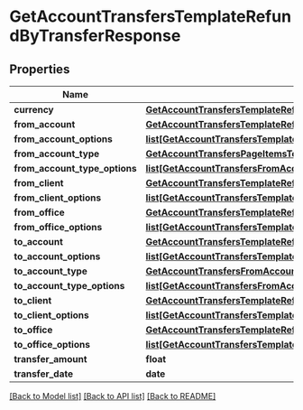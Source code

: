 # GetAccountTransfersTemplateRefundByTransferResponse

## Properties
Name | Type | Description | Notes
------------ | ------------- | ------------- | -------------
**currency** | [**GetAccountTransfersTemplateRefundByTransferCurrency**](GetAccountTransfersTemplateRefundByTransferCurrency.md) |  | [optional] 
**from_account** | [**GetAccountTransfersTemplateRefundByTransferFromAccount**](GetAccountTransfersTemplateRefundByTransferFromAccount.md) |  | [optional] 
**from_account_options** | [**list[GetAccountTransfersTemplateRefundByTransferFromAccountOptions]**](GetAccountTransfersTemplateRefundByTransferFromAccountOptions.md) |  | [optional] 
**from_account_type** | [**GetAccountTransfersPageItemsToAccountType**](GetAccountTransfersPageItemsToAccountType.md) |  | [optional] 
**from_account_type_options** | [**list[GetAccountTransfersFromAccountType]**](GetAccountTransfersFromAccountType.md) |  | [optional] 
**from_client** | [**GetAccountTransfersTemplateRefundByTransferFromClient**](GetAccountTransfersTemplateRefundByTransferFromClient.md) |  | [optional] 
**from_client_options** | [**list[GetAccountTransfersTemplateRefundByTransferFromClientOptions]**](GetAccountTransfersTemplateRefundByTransferFromClientOptions.md) |  | [optional] 
**from_office** | [**GetAccountTransfersTemplateRefundByTransferFromOffice**](GetAccountTransfersTemplateRefundByTransferFromOffice.md) |  | [optional] 
**from_office_options** | [**list[GetAccountTransfersTemplateRefundByTransferFromOfficeOptions]**](GetAccountTransfersTemplateRefundByTransferFromOfficeOptions.md) |  | [optional] 
**to_account** | [**GetAccountTransfersTemplateRefundByTransferToAccount**](GetAccountTransfersTemplateRefundByTransferToAccount.md) |  | [optional] 
**to_account_options** | [**list[GetAccountTransfersTemplateRefundByTransferToAccount]**](GetAccountTransfersTemplateRefundByTransferToAccount.md) |  | [optional] 
**to_account_type** | [**GetAccountTransfersFromAccountType**](GetAccountTransfersFromAccountType.md) |  | [optional] 
**to_account_type_options** | [**list[GetAccountTransfersFromAccountType]**](GetAccountTransfersFromAccountType.md) |  | [optional] 
**to_client** | [**GetAccountTransfersTemplateRefundByTransferToClient**](GetAccountTransfersTemplateRefundByTransferToClient.md) |  | [optional] 
**to_client_options** | [**list[GetAccountTransfersTemplateRefundByTransferFromClientOptions]**](GetAccountTransfersTemplateRefundByTransferFromClientOptions.md) |  | [optional] 
**to_office** | [**GetAccountTransfersTemplateRefundByTransferFromOffice**](GetAccountTransfersTemplateRefundByTransferFromOffice.md) |  | [optional] 
**to_office_options** | [**list[GetAccountTransfersTemplateRefundByTransferFromOfficeOptions]**](GetAccountTransfersTemplateRefundByTransferFromOfficeOptions.md) |  | [optional] 
**transfer_amount** | **float** |  | [optional] 
**transfer_date** | **date** |  | [optional] 

[[Back to Model list]](../README.md#documentation-for-models) [[Back to API list]](../README.md#documentation-for-api-endpoints) [[Back to README]](../README.md)

